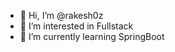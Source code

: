 - 👋 Hi, I’m @rakesh0z
- 👀 I’m interested in Fullstack
- 🌱 I’m currently learning SpringBoot


<!---
rakesh0z/rakesh0z is a ✨ special ✨ repository because its `README.md` (this file) appears on your GitHub profile.
You can click the Preview link to take a look at your changes.
--->
